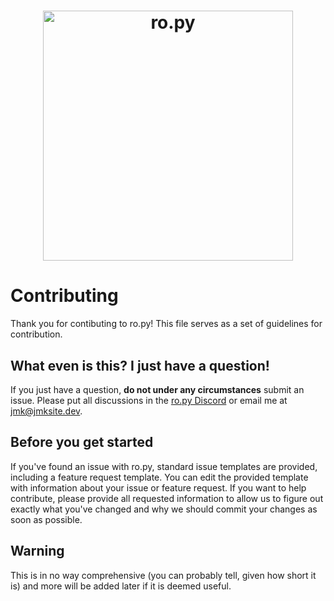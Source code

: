 <h1 align="center">
    <img src="https://raw.githubusercontent.com/rbx-libdev/ro.py/main/resources/header.png" alt="ro.py" width="400" />
    <br>
</h1>

# Contributing
Thank you for contibuting to ro.py!
This file serves as a set of guidelines for contribution. 

## What even is this? I just have a question!
If you just have a question, **do not under any circumstances** submit an issue. Please put all discussions in the [ro.py Discord](http://j-mk.ml/ro.py) or email me at [jmk@jmksite.dev](mailto:jmk@jmksite.dev).

## Before you get started
If you've found an issue with ro.py, standard issue templates are provided, including a feature request template. You can edit the provided template with information about your issue or feature request.
If you want to help contribute, please provide all requested information to allow us to figure out exactly what you've changed and why we should commit your changes as soon as possible.

## Warning
This is in no way comprehensive (you can probably tell, given how short it is) and more will be added later if it is deemed useful. 
